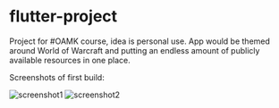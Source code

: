 # flutter-project

Project for #OAMK course, idea is personal use. App would be themed around World of Warcraft and putting an endless amount of publicly available resources in one place. 


Screenshots of first build:

![screenshot1](https://user-images.githubusercontent.com/34029672/96116650-7bb07080-0ef1-11eb-9fb9-8b9dd82f8ee6.png)
![screenshot2](https://user-images.githubusercontent.com/34029672/96116857-cdf19180-0ef1-11eb-9e2c-e6c1e8c700a2.png)

